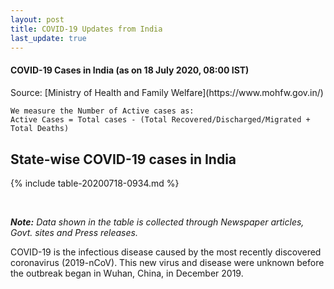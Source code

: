 ```yaml
---
layout: post
title: COVID-19 Updates from India
last_update: true
---
```


#### COVID-19 Cases in India (as on  18	July 2020, 08:00 IST)
<div class="alert alert-primary" role="alert">
<p id = "totalcases" style="font-size: 1.2rem; font-weight: bold;"></p>
<p id = "totalrecovered" style="font-size: 1.2rem; font-weight: bold;"></p>
<p id = "totaldeaths" style="font-size: 1.2rem; font-weight: bold;"></p>
<p id = "totalactive" style="font-size: 1.2rem; font-weight: bold;"></p>
</div>
Source: [Ministry of Health and Family Welfare](https://www.mohfw.gov.in/)

```
We measure the Number of Active cases as:
Active Cases = Total cases - (Total Recovered/Discharged/Migrated + Total Deaths)
```

## State-wise COVID-19 cases in India

<div class="datatable-begin"></div>

{% include table-20200718-0934.md %}

<div class="datatable-end"></div>
<br>

***Note:*** *Data shown in the table is collected through Newspaper articles, Govt. sites and Press releases.*

COVID-19 is the infectious disease caused by the most recently discovered coronavirus (2019-nCoV). This new virus and disease were unknown before the outbreak began in Wuhan, China, in December 2019.
